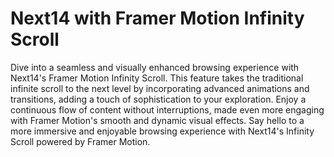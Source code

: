 # Next14 with Framer Motion Infinity Scroll

Dive into a seamless and visually enhanced browsing experience with Next14's Framer Motion Infinity Scroll. This feature takes the traditional infinite scroll to the next level by incorporating advanced animations and transitions, adding a touch of sophistication to your exploration. Enjoy a continuous flow of content without interruptions, made even more engaging with Framer Motion's smooth and dynamic visual effects. Say hello to a more immersive and enjoyable browsing experience with Next14's Infinity Scroll powered by Framer Motion.
